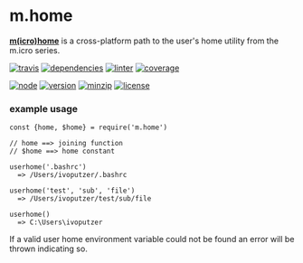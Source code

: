 m.home
===
**[m(icro)](https://github.com/ivoputzer/m.cro#readme)[home](https://github.com/ivoputzer/m.home)** is a cross-platform path to the user's home utility from the m.icro series.

[![travis](https://img.shields.io/travis/ivoputzer/m.home.svg?style=for-the-badge)](https://travis-ci.org/ivoputzer/m.home)
[![dependencies](https://img.shields.io/badge/dependencies-none-blue.svg?style=for-the-badge&colorB=44CC11)](package.json)
[![linter](https://img.shields.io/badge/coding%20style-standard-brightgreen.svg?style=for-the-badge)](http://standardjs.com/)
[![coverage](https://img.shields.io/coveralls/ivoputzer/m.home.svg?style=for-the-badge)](https://coveralls.io/github/ivoputzer/m.home?branch=master)

[![node](https://img.shields.io/badge/node-6%2B-blue.svg?style=for-the-badge)](https://nodejs.org/docs/v6.0.0/api)
[![version](https://img.shields.io/npm/v/m.home.svg?style=for-the-badge&colorB=007EC6)](https://www.npmjs.com/package/m.home)
[![minzip](https://img.shields.io/bundlephobia/minzip/m.home.svg?style=for-the-badge)](https://www.npmjs.com/package/m.home)
[![license](https://img.shields.io/badge/license-MIT-blue.svg?style=for-the-badge&colorB=007EC6)](https://spdx.org/licenses/MIT)

### example usage
```
const {home, $home} = require('m.home')

// home ==> joining function
// $home ==> home constant

userhome('.bashrc')
  => /Users/ivoputzer/.bashrc

userhome('test', 'sub', 'file')
  => /Users/ivoputzer/test/sub/file

userhome()
  => C:\Users\ivoputzer
```
If a valid user home environment variable could not be found an error will be thrown indicating so.
